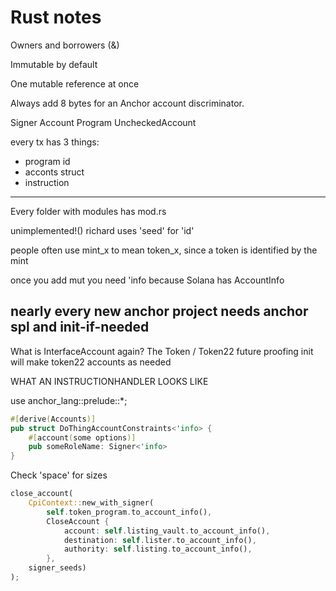 # Rust notes

Owners and borrowers (&)

Immutable by default

One mutable reference at once

Always add 8 bytes for an Anchor account discriminator.

Signer Account Program UncheckedAccount

every tx has 3 things:

- program id
- acconts struct
- instruction

---

Every folder with modules has mod.rs

unimplemented!()
richard uses 'seed' for 'id'

people often use mint_x to mean token_x, since a token is identified by the mint

once you add mut you need 'info
because Solana has AccountInfo

## nearly every new anchor project needs anchor spl and init-if-needed

What is InterfaceAccount again?
The Token / Token22 future proofing
init will make token22 accounts as needed

WHAT AN INSTRUCTIONHANDLER LOOKS LIKE

use anchor_lang::prelude::\*;

```rust
#[derive(Accounts)]
pub struct DoThingAccountConstraints<'info> {
    #[account(some options)]
    pub someRoleName: Signer<'info>
}
```

Check 'space' for sizes

```rust
close_account(
    CpiContext::new_with_signer(
        self.token_program.to_account_info(),
        CloseAccount {
            account: self.listing_vault.to_account_info(),
            destination: self.lister.to_account_info(),
            authority: self.listing.to_account_info(),
        },
    signer_seeds)
);
```
